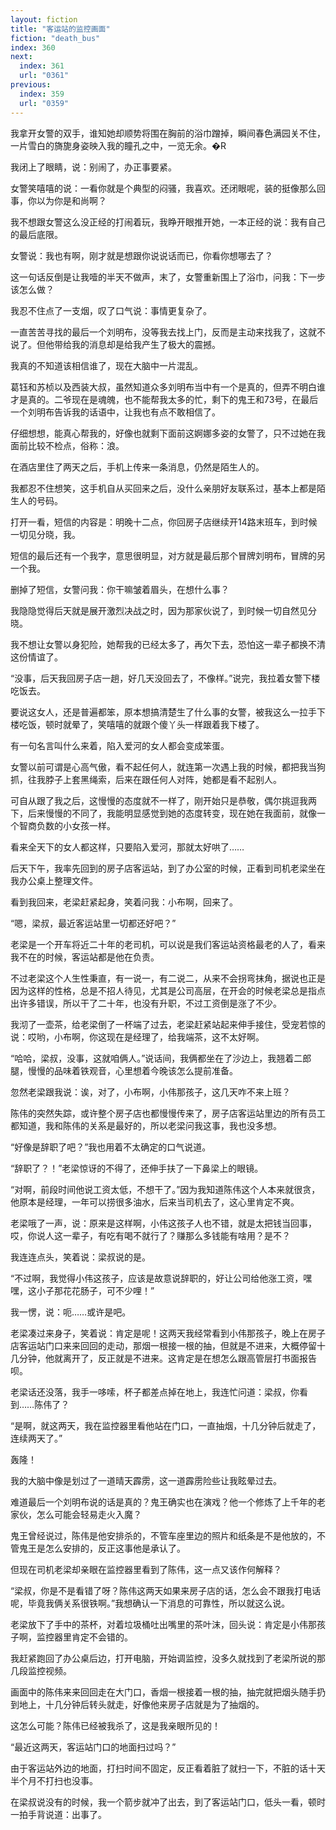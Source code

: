 ```yaml
---
layout: fiction
title: "客运站的监控画面"
fiction: "death_bus"
index: 360
next:
  index: 361
  url: "0361"
previous:
  index: 359
  url: "0359"
---
```

我拿开女警的双手，谁知她却顺势将围在胸前的浴巾蹭掉，瞬间春色满园关不住，一片雪白的旖旎身姿映入我的瞳孔之中，一览无余。�R

我闭上了眼睛，说：别闹了，办正事要紧。

女警笑嘻嘻的说：一看你就是个典型的闷骚，我喜欢。还闭眼呢，装的挺像那么回事，你以为你是和尚啊？

我不想跟女警这么没正经的打闹着玩，我睁开眼推开她，一本正经的说：我有自己的最后底限。

女警说：我也有啊，刚才就是想跟你说说话而已，你看你想哪去了？

这一句话反倒是让我噎的半天不做声，末了，女警重新围上了浴巾，问我：下一步该怎么做？

我忍不住点了一支烟，叹了口气说：事情更复杂了。

一直苦苦寻找的最后一个刘明布，没等我去找上门，反而是主动来找我了，这就不说了。但他带给我的消息却是给我产生了极大的震撼。

我真的不知道该相信谁了，现在大脑中一片混乱。

葛钰和苏桢以及西装大叔，虽然知道众多刘明布当中有一个是真的，但弄不明白谁才是真的。二爷现在是魂魄，也不能帮我太多的忙，剩下的鬼王和73号，在最后一个刘明布告诉我的话语中，让我也有点不敢相信了。

仔细想想，能真心帮我的，好像也就剩下面前这婀娜多姿的女警了，只不过她在我面前比较不检点，俗称：浪。

在酒店里住了两天之后，手机上传来一条消息，仍然是陌生人的。

我都忍不住想笑，这手机自从买回来之后，没什么亲朋好友联系过，基本上都是陌生人的号码。

打开一看，短信的内容是：明晚十二点，你回房子店继续开14路末班车，到时候一切见分晓，我。

短信的最后还有一个我字，意思很明显，对方就是最后那个冒牌刘明布，冒牌的另一个我。

删掉了短信，女警问我：你干嘛皱着眉头，在想什么事？

我隐隐觉得后天就是展开激烈决战之时，因为那家伙说了，到时候一切自然见分晓。

我不想让女警以身犯险，她帮我的已经太多了，再欠下去，恐怕这一辈子都换不清这份情谊了。

“没事，后天我回房子店一趟，好几天没回去了，不像样。”说完，我拉着女警下楼吃饭去。

要说这女人，还是普遍都笨，原本想搞清楚生了什么事的女警，被我这么一拉手下楼吃饭，顿时就晕了，笑嘻嘻的就跟个傻丫头一样跟着我下楼了。

有一句名言叫什么来着，陷入爱河的女人都会变成笨蛋。

女警以前可谓是心高气傲，看不起任何人，就连第一次遇上我的时候，都把我当狗抓，往我脖子上套黑绳索，后来在跟任何人对阵，她都是看不起别人。

可自从跟了我之后，这慢慢的态度就不一样了，刚开始只是恭敬，偶尔挑逗我两下，后来慢慢的不同了，我能明显感觉到她的态度转变，现在她在我面前，就像一个智商负数的小女孩一样。

看来全天下的女人都这样，只要陷入爱河，那就太好哄了……

后天下午，我率先回到的房子店客运站，到了办公室的时候，正看到司机老梁坐在我办公桌上整理文件。

看到我回来，老梁赶紧起身，笑着问我：小布啊，回来了。

“嗯，梁叔，最近客运站里一切都还好吧？”

老梁是一个开车将近二十年的老司机，可以说是我们客运站资格最老的人了，看来我不在的时候，客运站都是他在负责。

不过老梁这个人生性秉直，有一说一，有二说二，从来不会拐弯抹角，据说也正是因为这样的性格，总是不招人待见，尤其是公司高层，在开会的时候老梁总是指点出许多错误，所以干了二十年，也没有升职，不过工资倒是涨了不少。

我沏了一壶茶，给老梁倒了一杯端了过去，老梁赶紧站起来伸手接住，受宠若惊的说：哎哟，小布啊，你这现在是经理了，给我端茶，这不太好啊。

“哈哈，梁叔，没事，这就咱俩人。”说话间，我俩都坐在了沙边上，我翘着二郎腿，慢慢的品味着铁观音，心里想着今晚该怎么提前准备。

忽然老梁跟我说：诶，对了，小布啊，小伟那孩子，这几天咋不来上班？

陈伟的突然失踪，或许整个房子店也都慢慢传来了，房子店客运站里边的所有员工都知道，我和陈伟的关系是最好的，所以老梁问我这事，我也没多想。

“好像是辞职了吧？”我也用着不太确定的口气说道。

“辞职了？！”老梁惊讶的不得了，还伸手扶了一下鼻梁上的眼镜。

“对啊，前段时间他说工资太低，不想干了。”因为我知道陈伟这个人本来就很贪，他原本是经理，一年可以捞很多油水，后来当司机去了，这心里肯定不爽。

老梁哦了一声，说：原来是这样啊，小伟这孩子人也不错，就是太把钱当回事，哎，你说人这一辈子，有吃有喝不就行了？赚那么多钱能有啥用？是不？

我连连点头，笑着说：梁叔说的是。

“不过啊，我觉得小伟这孩子，应该是故意说辞职的，好让公司给他涨工资，嘿嘿，这小子那花花肠子，可不少哩！”

我一愣，说：呃……或许是吧。

老梁凑过来身子，笑着说：肯定是呢！这两天我经常看到小伟那孩子，晚上在房子店客运站门口来来回回的走动，那烟一根接一根的抽，但就是不进来，大概停留十几分钟，他就离开了，反正就是不进来。这肯定是在想怎么跟高管层打书面报告呗。

老梁话还没落，我手一哆嗦，杯子都差点掉在地上，我连忙问道：梁叔，你看到……陈伟了？

“是啊，就这两天，我在监控器里看他站在门口，一直抽烟，十几分钟后就走了，连续两天了。”

轰隆！

我的大脑中像是划过了一道晴天霹雳，这一道霹雳险些让我眩晕过去。

难道最后一个刘明布说的话是真的？鬼王确实也在演戏？他一个修炼了上千年的老家伙，怎么可能会轻易走火入魔？

鬼王曾经说过，陈伟是他安排杀的，不管车座里边的照片和纸条是不是他放的，不管鬼王是怎么安排的，反正这事他是承认了。

但现在司机老梁却亲眼在监控器里看到了陈伟，这一点又该作何解释？

“梁叔，你是不是看错了呀？陈伟这两天如果来房子店的话，怎么会不跟我打电话呢，毕竟我俩关系很铁啊。”我想确认一下消息的可靠性，所以就这么说。

老梁放下了手中的茶杯，对着垃圾桶吐出嘴里的茶叶沫，回头说：肯定是小伟那孩子啊，监控器里肯定不会错的。

我赶紧跑回了办公桌后边，打开电脑，开始调监控，没多久就找到了老梁所说的那几段监控视频。

画面中的陈伟来来回回走在大门口，香烟一根接着一根的抽，抽完就把烟头随手扔到地上，十几分钟后转头就走，好像他来房子店就是为了抽烟的。

这怎么可能？陈伟已经被我杀了，这是我亲眼所见的！

“最近这两天，客运站门口的地面扫过吗？”

由于客运站外边的地面，打扫时间不固定，反正看着脏了就扫一下，不脏的话十天半个月不打扫也没事。

在梁叔说没有的时候，我一个箭步就冲了出去，到了客运站门口，低头一看，顿时一拍手背说道：出事了。
